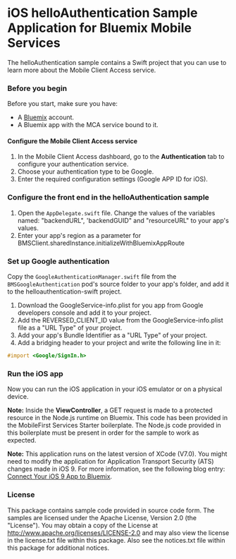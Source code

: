# iOS helloAuthentication Sample Application for Bluemix Mobile Services

The helloAuthentication sample contains a Swift project that you can use to learn more about the Mobile Client Access service.  

### Before you begin
Before you start, make sure you have:

- A [Bluemix](http://bluemix.net) account.
- A Bluemix app with the MCA service bound to it.

#### Configure the Mobile Client Access service

1.	In the Mobile Client Access dashboard, go to the **Authentication** tab to configure your authentication service.  
2.  Choose your authentication type to be Google.
3.  Enter the required configuration settings (Google APP ID for iOS).


### Configure the front end in the helloAuthentication sample
1. Open the `AppDelegate.swift` file. Change the values of the variables named: "backendURL", 'backendGUID" and "resourceURL" to your app's values.
2. Enter your app's region as a parameter for BMSClient.sharedInstance.initializeWithBluemixAppRoute

### Set up Google authentication

Copy the `GoogleAuthenticationManager.swift` file from the `BMSGoogleAuthentication` pod's source folder to your app's folder, and add it to the helloauthentication-swift project.

1. Download the GoogleService-info.plist for you app from Google developers console and add it to your project.
2. Add the REVERSED_CLIENT_ID value from the GoogleService-info.plist file as a "URL Type" of your project.
3. Add your app's Bundle Identifier as a "URL Type" of your project.
4. Add a bridging header to your project and write the following line in it:
```Objective-C
#import <Google/SignIn.h>
```

### Run the iOS app
Now you can run the iOS application in your iOS emulator or on a physical device.


**Note:** Inside the **ViewController**, a GET request is made to a protected resource in the Node.js runtime on Bluemix. This code has been provided in the MobileFirst Services Starter boilerplate. The Node.js code provided in this boilerplate must be present in order for the sample to work as expected.


**Note:** This application runs on the latest version of XCode (V7.0). You might need to modify the application for Application Transport Security (ATS) changes made in iOS 9. For more information, see the following blog entry: [Connect Your iOS 9 App to Bluemix](https://developer.ibm.com/bluemix/2015/09/16/connect-your-ios-9-app-to-bluemix/).


### License
This package contains sample code provided in source code form. The samples are licensed under the Apache License, Version 2.0 (the "License"). You may obtain a copy of the License at http://www.apache.org/licenses/LICENSE-2.0 and may also view the license in the license.txt file within this package. Also see the notices.txt file within this package for additional notices.
